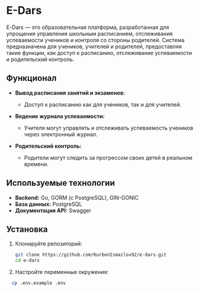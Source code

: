 # E-Dars

E-Dars — это образовательная платформа, разработанная для упрощения управления школьным расписанием, отслеживания успеваемости учеников и контроля со стороны родителей. Система предназначена для учеников, учителей и родителей, предоставляя такие функции, как доступ к расписанию, отслеживание успеваемости и родительский контроль.

## Функционал

- **Вывод расписания занятий и экзаменов:**
  - Доступ к расписанию как для учеников, так и для учителей.
  
- **Ведение журнала успеваемости:**
  - Учителя могут управлять и отслеживать успеваемость учеников через электронный журнал.

- **Родительский контроль:**
  - Родители могут следить за прогрессом своих детей в реальном времени.

## Используемые технологии

- **Backend:** Go, GORM (с PostgreSQL), GIN-GONIC
- **База данных:** PostgreSQL
- **Документация API:** Swagger

## Установка

1. Клонируйте репозиторий:
   ```bash
   git clone https://github.com/KurbonIsmailov92/e-dars.git
   cd e-dars
   ```
2. Настройте переменные окружения:
 ```bash
   cp .env.example .env
   ```
